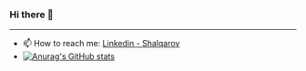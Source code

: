 ### Hi there 👋
---

- 📫 How to reach me: [Linkedin - Shalqarov](https://www.linkedin.com/in/shalqarov/)
- [![Anurag's GitHub stats](https://github-readme-stats.vercel.app/api?username=Shalqarov)](https://github.com/anuraghazra/github-readme-stats)
<!--
**Shalqarov/Shalqarov** is a ✨ _special_ ✨ repository because its `README.md` (this file) appears on your GitHub profile.

Here are some ideas to get you started:

- 🔭 I’m currently working on ...
- 🌱 I’m currently learning ...
- 👯 I’m looking to collaborate on ...
- 🤔 I’m looking for help with ...
- 💬 Ask me about ...

- 😄 Pronouns: ...
- ⚡ Fun fact: ...
-->
